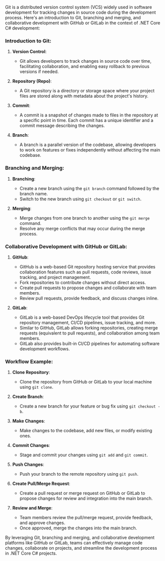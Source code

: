 Git is a distributed version control system (VCS) widely used in software development for tracking changes in source code during the development process. Here's an introduction to Git, branching and merging, and collaborative development with GitHub or GitLab in the context of .NET Core C# development:

### Introduction to Git:

1. **Version Control**:
   - Git allows developers to track changes in source code over time, facilitating collaboration, and enabling easy rollback to previous versions if needed.

2. **Repository (Repo)**:
   - A Git repository is a directory or storage space where your project files are stored along with metadata about the project's history.

3. **Commit**:
   - A commit is a snapshot of changes made to files in the repository at a specific point in time. Each commit has a unique identifier and a commit message describing the changes.

4. **Branch**:
   - A branch is a parallel version of the codebase, allowing developers to work on features or fixes independently without affecting the main codebase.

### Branching and Merging:

1. **Branching**:
   - Create a new branch using the `git branch` command followed by the branch name.
   - Switch to the new branch using `git checkout` or `git switch`.

2. **Merging**:
   - Merge changes from one branch to another using the `git merge` command.
   - Resolve any merge conflicts that may occur during the merge process.

### Collaborative Development with GitHub or GitLab:

1. **GitHub**:
   - GitHub is a web-based Git repository hosting service that provides collaboration features such as pull requests, code reviews, issue tracking, and project management.
   - Fork repositories to contribute changes without direct access.
   - Create pull requests to propose changes and collaborate with team members.
   - Review pull requests, provide feedback, and discuss changes inline.

2. **GitLab**:
   - GitLab is a web-based DevOps lifecycle tool that provides Git repository management, CI/CD pipelines, issue tracking, and more.
   - Similar to GitHub, GitLab allows forking repositories, creating merge requests (equivalent to pull requests), and collaboration among team members.
   - GitLab also provides built-in CI/CD pipelines for automating software development workflows.

### Workflow Example:

1. **Clone Repository**:
   - Clone the repository from GitHub or GitLab to your local machine using `git clone`.

2. **Create Branch**:
   - Create a new branch for your feature or bug fix using `git checkout -b`.

3. **Make Changes**:
   - Make changes to the codebase, add new files, or modify existing ones.

4. **Commit Changes**:
   - Stage and commit your changes using `git add` and `git commit`.

5. **Push Changes**:
   - Push your branch to the remote repository using `git push`.

6. **Create Pull/Merge Request**:
   - Create a pull request or merge request on GitHub or GitLab to propose changes for review and integration into the main branch.

7. **Review and Merge**:
   - Team members review the pull/merge request, provide feedback, and approve changes.
   - Once approved, merge the changes into the main branch.

By leveraging Git, branching and merging, and collaborative development platforms like GitHub or GitLab, teams can effectively manage code changes, collaborate on projects, and streamline the development process in .NET Core C# projects.